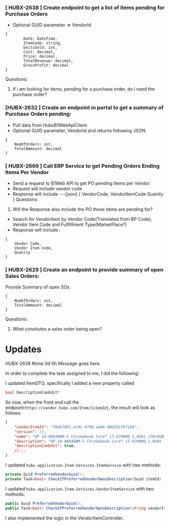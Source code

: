 


### [ HUBX-2638 ] Create endpoint to get a list of items pending for Purchase Orders
- Optional GUID parameter => VendorId
```[json]
{
        Date: DateTime,
        ItemCode: string,
        UnitsSold: int,
        Cost: decimal,
        Price: decimal,
        TotalRevenue: decimal,
        GrossProfit: decimal
}
```
Questions: 
1) If i am looking for items, pending for a purchase order, do i need the purchase order?

### [HUBX-2632 ] Create an endpoint in portal to get a summary of Purchase Orders pending:
- Pull data from HubxB1WebApiClient.
- Optional GUID parameter, VendorId and returns following JSON.
```[json]
{
    NumOfOrders: int,
    TotalAmmount: decimal
}
```

### [ HUBX-2669 ] Call ERP Service to get Pending Orders Ending Items Per Vendor

- Send a request to B1Web API to get PO pending Items per Vendor.
- Request will include vendor code
- Response will include
---[json]
{
    VendorCode,
    VendorItemCode
    Quanity
}
Questions:
1) Will the Response also include the PO those items are pending for?

- Search for VendorItem by Vendor Code(Translated from BP Code), Vendor Item Code and Fullfillment Type(MarketPlace?)
- Response will include :
```[json]
{
    Vendor Code,
    Vendor Item Code,
    Quanity
}
```

### [ HUBX-2629 ] Create an endpoint to provide summary of open Sales Orders:
Provide Summary of open SOs.
```[json]
{
    NumOfOrders: int,
    TotalAmmount: decimal
}
```

Questions:
1) What consitutes a sales order being open?



# Updates

HUBX-2638 #time 0d 0h Message goes here.

In order to complete the task assigned to me, I did the following:

I updated ItemDTO, specifically I added a new property called 
```csharp
bool DescriptionCanEdit?
```
So now, when the front end call the endpoint:```https://vendor.hubx.com/Item/{itemId}```, the result will look as follows:
```json 
{
    "vendorItemId": "39eb7891-ec9c-4790-aa9e-00d251f671b8",
    "version": 27,
    "name": "HP 14-AK040WM-S Chromebook Core™ i7-6700HQ 2.6GHz 1TB+8GB SSD 8GB 15.6\" (1920x1080) BT WIN10 Webcam ",
    "description": "HP 14-AK040WM-S Chromebook Core™ i7-6700HQ 2.6GHz 1TB+8GB SSD 8GB 15.6\" (1920x1080) BT WIN10 Webcam NVIDIA® GTX 960M 4096MB GRAY Backlit Keyboard",
    "descriptionCanEdit": true,
    //...
}
```

I updated  ```hubx.application.Item.Services.ItemService``` with two methods:
```csharp
private Guid PreferredVendorGuid();
private Task<bool> CheckIfPreferredVendorOwnsDescription(Guid itemId)
```

I updated  ```hubx.application.Item.Services.VendorItemService``` with two methods:
```csharp
public Guid PreferredVendorGuid();
public Task<bool> CheckIfPreferredVendorOwnsDescription(string vendorItemCode)
```
I also implemented the logic in the VendorItemController.


